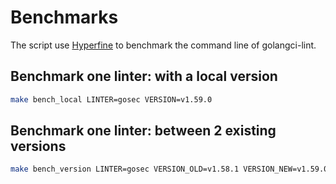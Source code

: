 # Benchmarks

The script use [Hyperfine](https://github.com/sharkdp/hyperfine) to benchmark the command line of golangci-lint.

## Benchmark one linter: with a local version

```bash
make bench_local LINTER=gosec VERSION=v1.59.0
```

## Benchmark one linter: between 2 existing versions

```bash
make bench_version LINTER=gosec VERSION_OLD=v1.58.1 VERSION_NEW=v1.59.0 
```
